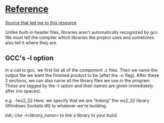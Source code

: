 # [Reference](https://access.redhat.com/documentation/en-us/red_hat_enterprise_linux/7/html/developer_guide/gcc-using-libraries)

[Source that led me to this resource](https://stackoverflow.com/a/34535890/13084818)

Unlike built-in header files, libraries aren't automatically recognized by gcc.  We must tell the compiler which libraries the project uses and sometimes also tell it where they are.

## GCC's -l option
In a call to gcc, we first list all of the component .c files.  Then we name the output file we want the finished product to be (after the -o flag).  After these 2 sections, we can also name all the library files we use in the program.  These are tagged by the -l option and their names are given immediately after (no spaces).

e.g. -lws2_32
Here, we specify that we are "linking" the ws2_32 library (Windows Sockets dll) to whatever we're building.

tldr;
Use *-l<library_name>* to link a library to your build.
